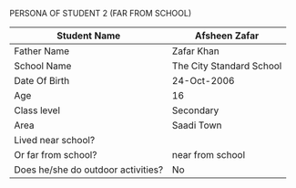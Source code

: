 PERSONA OF STUDENT 2 (FAR FROM SCHOOL)

|Student Name|Afsheen Zafar|
|-|-|
|Father Name|Zafar Khan|
|School Name|The City Standard School|
|Date Of Birth|24-Oct-2006|
|Age|16|
|Class level| Secondary|
|Area|Saadi Town|
|Lived near school?
Or far from school?|near from school|
|Does he/she do outdoor activities?|No|


